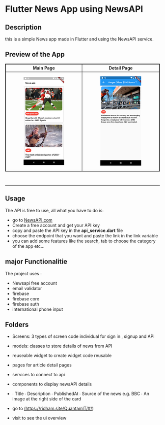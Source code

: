 # Flutter News App using NewsAPI

## Description

this is a simple News app made in Flutter and using the NewsAPI service.

## Preview of the App

<table style="border:1px solid;">
  <tr >
    <th style="text-align: center; border:1px solid;">Main Page</th>
    <th style="text-align: center; border:1px solid;">Detail Page</th>
  </tr>
  <tr >
    <td style="text-align: center; border:1px solid;padding:1em;">
        <img width="60%" src="Assets/newsapp_main.png">
    </td>
    <td style="text-align: center; border:1px solid;padding:1em;">
         <img width="60%" src="Assets/newsapp_details.png">
    </td>
  </tr>
  
</table>
<br>
<hr>

## Usage
The API is free to use, all what you have to do is:

* go to <a href="https://newsapi.org/">NewsAPI.com</a>
* Create a free account and get your API key
* copy and paste the API key in the **api_service.dart** file
* choose the endpoint that you want and paste the link in the link variable
* you can add some features like the search, tab to choose the category of the app etc...

## major Functionalitie
The project uses :
* Newsapi free account 
* email validator
* firebase
* firebase core
* firebase auth
* international phone input 

## Folders
* Screens: 3 types of screen code individual for sign in , signup and API
* models: classes to store details of news from API
* reuseable widget to create widget code reusable 
* pages for article detail pages
* services to connect to api
* components to display newsAPI details
* ∙ Title
∙ Description
∙ PublishedAt
∙ Source of the news e.g. BBC
∙ An image at the right side of the card


* go to <a href="https://ridham.site/QuantamIT/#/">(https://ridham.site/QuantamIT/#/)</a>
* visit to see the ui overview
